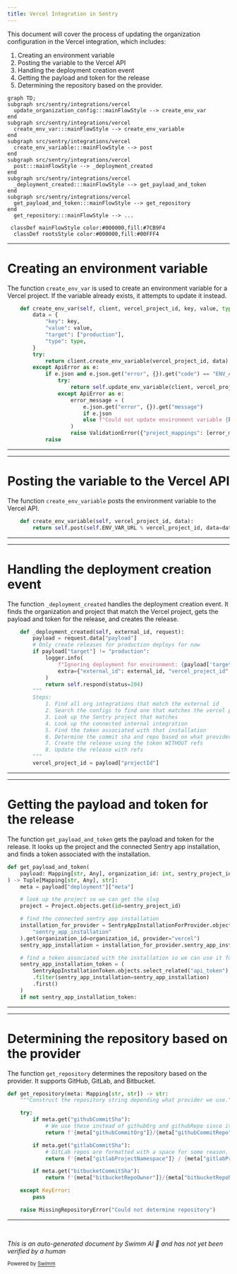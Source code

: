 ```yaml
---
title: Vercel Integration in Sentry
---
```

This document will cover the process of updating the organization configuration in the Vercel integration, which includes:

1. Creating an environment variable
2. Posting the variable to the Vercel API
3. Handling the deployment creation event
4. Getting the payload and token for the release
5. Determining the repository based on the provider.

```mermaid
graph TD;
subgraph src/sentry/integrations/vercel
  update_organization_config:::mainFlowStyle --> create_env_var
end
subgraph src/sentry/integrations/vercel
  create_env_var:::mainFlowStyle --> create_env_variable
end
subgraph src/sentry/integrations/vercel
  create_env_variable:::mainFlowStyle --> post
end
subgraph src/sentry/integrations/vercel
  post:::mainFlowStyle --> _deployment_created
end
subgraph src/sentry/integrations/vercel
  _deployment_created:::mainFlowStyle --> get_payload_and_token
end
subgraph src/sentry/integrations/vercel
  get_payload_and_token:::mainFlowStyle --> get_repository
end
  get_repository:::mainFlowStyle --> ...

 classDef mainFlowStyle color:#000000,fill:#7CB9F4
  classDef rootsStyle color:#000000,fill:#00FFF4
```

<SwmSnippet path="/src/sentry/integrations/vercel/integration.py" line="255">

---

# Creating an environment variable

The function `create_env_var` is used to create an environment variable for a Vercel project. If the variable already exists, it attempts to update it instead.

```python
    def create_env_var(self, client, vercel_project_id, key, value, type):
        data = {
            "key": key,
            "value": value,
            "target": ["production"],
            "type": type,
        }
        try:
            return client.create_env_variable(vercel_project_id, data)
        except ApiError as e:
            if e.json and e.json.get("error", {}).get("code") == "ENV_ALREADY_EXISTS":
                try:
                    return self.update_env_variable(client, vercel_project_id, data)
                except ApiError as e:
                    error_message = (
                        e.json.get("error", {}).get("message")
                        if e.json
                        else f"Could not update environment variable {key}."
                    )
                    raise ValidationError({"project_mappings": [error_message]})
            raise
```

---

</SwmSnippet>

<SwmSnippet path="/src/sentry/integrations/vercel/client.py" line="76">

---

# Posting the variable to the Vercel API

The function `create_env_variable` posts the environment variable to the Vercel API.

```python
    def create_env_variable(self, vercel_project_id, data):
        return self.post(self.ENV_VAR_URL % vercel_project_id, data=data)
```

---

</SwmSnippet>

<SwmSnippet path="/src/sentry/integrations/vercel/generic_webhook.py" line="273">

---

# Handling the deployment creation event

The function `_deployment_created` handles the deployment creation event. It finds the organization and project that match the Vercel project, gets the payload and token for the release, and creates the release.

```python
    def _deployment_created(self, external_id, request):
        payload = request.data["payload"]
        # Only create releases for production deploys for now
        if payload["target"] != "production":
            logger.info(
                f"Ignoring deployment for environment: {payload['target']}",
                extra={"external_id": external_id, "vercel_project_id": payload["projectId"]},
            )
            return self.respond(status=204)
        """
        Steps:
            1. Find all org integrations that match the external id
            2. Search the configs to find one that matches the vercel project of the webhook
            3. Look up the Sentry project that matches
            4. Look up the connected internal integration
            5. Find the token associated with that installation
            6. Determine the commit sha and repo based on what provider is used
            7. Create the release using the token WITHOUT refs
            8. Update the release with refs
        """
        vercel_project_id = payload["projectId"]
```

---

</SwmSnippet>

<SwmSnippet path="/src/sentry/integrations/vercel/generic_webhook.py" line="94">

---

# Getting the payload and token for the release

The function `get_payload_and_token` gets the payload and token for the release. It looks up the project and the connected Sentry app installation, and finds a token associated with the installation.

```python
def get_payload_and_token(
    payload: Mapping[str, Any], organization_id: int, sentry_project_id: int
) -> Tuple[Mapping[str, Any], str]:
    meta = payload["deployment"]["meta"]

    # look up the project so we can get the slug
    project = Project.objects.get(id=sentry_project_id)

    # find the connected sentry app installation
    installation_for_provider = SentryAppInstallationForProvider.objects.select_related(
        "sentry_app_installation"
    ).get(organization_id=organization_id, provider="vercel")
    sentry_app_installation = installation_for_provider.sentry_app_installation

    # find a token associated with the installation so we can use it for authentication
    sentry_app_installation_token = (
        SentryAppInstallationToken.objects.select_related("api_token")
        .filter(sentry_app_installation=sentry_app_installation)
        .first()
    )
    if not sentry_app_installation_token:
```

---

</SwmSnippet>

<SwmSnippet path="/src/sentry/integrations/vercel/generic_webhook.py" line="73">

---

# Determining the repository based on the provider

The function `get_repository` determines the repository based on the provider. It supports GitHub, GitLab, and Bitbucket.

```python
def get_repository(meta: Mapping[str, str]) -> str:
    """Construct the repository string depending what provider we use."""

    try:
        if meta.get("githubCommitSha"):
            # We use these instead of githubOrg and githubRepo since it's the repo the user has access to.
            return f'{meta["githubCommitOrg"]}/{meta["githubCommitRepo"]}'

        if meta.get("gitlabCommitSha"):
            # GitLab repos are formatted with a space for some reason.
            return f'{meta["gitlabProjectNamespace"]} / {meta["gitlabProjectName"]}'

        if meta.get("bitbucketCommitSha"):
            return f'{meta["bitbucketRepoOwner"]}/{meta["bitbucketRepoName"]}'

    except KeyError:
        pass

    raise MissingRepositoryError("Could not determine repository")
```

---

</SwmSnippet>

&nbsp;

*This is an auto-generated document by Swimm AI 🌊 and has not yet been verified by a human*

<SwmMeta version="3.0.0" repo-id="Z2l0aHViJTNBJTNBZGVtby1zZW50cnklM0ElM0Fzd2ltbWlv" repo-name="demo-sentry"><sup>Powered by [Swimm](/)</sup></SwmMeta>
